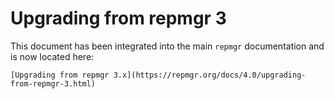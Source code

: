 Upgrading from repmgr 3
=======================

This document has been integrated into the main `repmgr` documentation
and is now located here:

    [Upgrading from repmgr 3.x](https://repmgr.org/docs/4.0/upgrading-from-repmgr-3.html)



